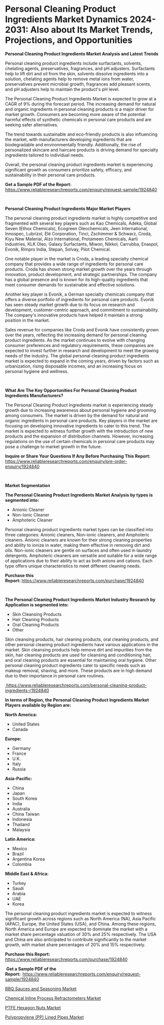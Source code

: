 <p><h1>Personal Cleaning Product Ingredients Market Dynamics 2024-2031: Also about Its Market Trends, Projections, and Opportunities</h1></p><p><strong>Personal Cleaning Product Ingredients Market Analysis and Latest Trends</strong></p>
<p><p>Personal cleaning product ingredients include surfactants, solvents, chelating agents, preservatives, fragrances, and pH adjusters. Surfactants help to lift dirt and oil from the skin, solvents dissolve ingredients into a solution, chelating agents help to remove metal ions from water, preservatives prevent microbial growth, fragrances add pleasant scents, and pH adjusters help to maintain the product's pH level.</p><p>The Personal Cleaning Product Ingredients Market is expected to grow at a CAGR of 9% during the forecast period. The increasing demand for natural and organic ingredients in personal cleaning products is a major driver for market growth. Consumers are becoming more aware of the potential harmful effects of synthetic chemicals in personal care products and are seeking safer alternatives.</p><p>The trend towards sustainable and eco-friendly products is also influencing the market, with manufacturers developing ingredients that are biodegradable and environmentally friendly. Additionally, the rise of personalized skincare and haircare products is driving demand for specialty ingredients tailored to individual needs.</p><p>Overall, the personal cleaning product ingredients market is experiencing significant growth as consumers prioritize safety, efficacy, and sustainability in their personal care products.</p></p>
<p><strong>Get a Sample PDF of the Report:&nbsp;</strong> <a href="https://www.reliableresearchreports.com/enquiry/request-sample/1924840">https://www.reliableresearchreports.com/enquiry/request-sample/1924840</a></p>
<p>&nbsp;</p>
<p><strong>Personal Cleaning Product Ingredients Major Market Players</strong></p>
<p><p>The personal cleaning product ingredients market is highly competitive and fragmented with several key players such as Kao Chemicals, Adeka, Global Seven (Ethox Chemicals), Ecogreen Oleochemicals, Jeen International, Innospec, Lubrizol, Elé Corporation, Tinci, Zschimmer & Schwarz, Croda, Kiyu New Material, Alzo International, Protameen Chemicals, Aarti Industries, KLK Oleo, Galaxy Surfactants, Miwon, Nikkol, Carrubba, Enaspol, Evonik, Rimpro India, Stepan, Solvay, Pilot Chemical.</p><p>One notable player in the market is Croda, a leading specialty chemical company that provides a wide range of ingredients for personal care products. Croda has shown strong market growth over the years through innovation, product development, and strategic partnerships. The company has a global presence and is known for its high-quality ingredients that meet consumer demands for sustainable and effective solutions.</p><p>Another key player is Evonik, a German specialty chemicals company that offers a diverse portfolio of ingredients for personal care products. Evonik has seen steady market growth due to its focus on research and development, customer-centric approach, and commitment to sustainability. The company's innovative products have helped it maintain a strong position in the market.</p><p>Sales revenue for companies like Croda and Evonik have consistently grown over the years, reflecting the increasing demand for personal cleaning product ingredients. As the market continues to evolve with changing consumer preferences and regulatory requirements, these companies are expected to invest further in research and development to meet the growing needs of the industry. The global personal cleaning product ingredients market is expected to expand in the coming years, driven by factors such as urbanization, rising disposable incomes, and an increasing focus on personal hygiene and wellness.</p></p>
<p>&nbsp;</p>
<p><strong>What Are The Key Opportunities For Personal Cleaning Product Ingredients Manufacturers?</strong></p>
<p><p>The Personal Cleaning Product Ingredients market is experiencing steady growth due to increasing awareness about personal hygiene and grooming among consumers. The market is driven by the demand for natural and organic ingredients in personal care products. Key players in the market are focusing on developing innovative ingredients to cater to this trend. The market is expected to witness further growth with the introduction of new products and the expansion of distribution channels. However, increasing regulations on the use of certain chemicals in personal care products may pose a challenge to market growth in the future.</p></p>
<p><strong>Inquire or Share Your Questions If Any Before Purchasing This Report:</strong> <a href="https://www.reliableresearchreports.com/enquiry/pre-order-enquiry/1924840">https://www.reliableresearchreports.com/enquiry/pre-order-enquiry/1924840</a></p>
<p>&nbsp;</p>
<p><strong>Market Segmentation</strong></p>
<p><strong>The Personal Cleaning Product Ingredients Market Analysis by types is segmented into:</strong></p>
<p><ul><li>Anionic Cleaner</li><li>Non-Ionic Cleaner</li><li>Amphoteric Cleaner</li></ul></p>
<p><p>Personal cleaning product ingredients market types can be classified into three categories: Anionic cleaners, Non-ionic cleaners, and Amphoteric cleaners. Anionic cleaners are known for their strong cleaning properties and ability to ionize in water, making them effective in removing dirt and oils. Non-ionic cleaners are gentle on surfaces and often used in laundry detergents. Amphoteric cleaners are versatile and suitable for a wide range of applications due to their ability to act as both anions and cations. Each type offers unique characteristics to meet different cleaning needs.</p></p>
<p><strong>Purchase this Report:&nbsp;</strong><a href="https://www.reliableresearchreports.com/purchase/1924840">https://www.reliableresearchreports.com/purchase/1924840</a></p>
<p>&nbsp;</p>
<p><strong>The Personal Cleaning Product Ingredients Market Industry Research by Application is segmented into:</strong></p>
<p><ul><li>Skin Cleansing Products</li><li>Hair Cleaning Products</li><li>Oral Cleaning Products</li><li>Other</li></ul></p>
<p><p>Skin cleansing products, hair cleaning products, oral cleaning products, and other personal cleaning product ingredients have various applications in the market. Skin cleansing products help remove dirt and impurities from the skin, hair cleaning products are used for cleansing and conditioning hair, and oral cleaning products are essential for maintaining oral hygiene. Other personal cleaning product ingredients cater to specific needs such as makeup removal, shaving, and more. These products are in high demand due to their importance in personal care routines.</p></p>
<p><a href="https://www.reliableresearchreports.com/personal-cleaning-product-ingredients-r1924840">&nbsp;https://www.reliableresearchreports.com/personal-cleaning-product-ingredients-r1924840</a></p>
<p><strong>In terms of Region, the Personal Cleaning Product Ingredients Market Players available by Region are:</strong></p>
<p>
    <p> <strong> North America: </strong>
        <ul>
            <li>United States</li>
            <li>Canada</li>
        </ul>
        </p> 
    <p> <strong> Europe: </strong>
        <ul>
            <li>Germany</li>
            <li>France</li>
            <li>U.K.</li>
            <li>Italy</li>
            <li>Russia</li>
        </ul>
        </p> 
    <p> <strong> Asia-Pacific: </strong>
        <ul>
            <li>China</li>
            <li>Japan</li>
            <li>South Korea</li>
            <li>India</li>
            <li>Australia</li>
            <li>China Taiwan</li>
            <li>Indonesia</li>
            <li>Thailand</li>
            <li>Malaysia</li>
        </ul>
        </p> 
    <p> <strong> Latin America: </strong>
        <ul>
            <li>Mexico</li>
            <li>Brazil</li>
            <li>Argentina Korea</li>
            <li>Colombia</li>
        </ul>
        </p> 
    <p> <strong> Middle East & Africa: </strong>
        <ul>
            <li>Turkey</li>
            <li>Saudi</li>
            <li>Arabia</li>
            <li>UAE</li>
            <li>Korea</li>
        </ul>
    </p>
    </p>
<p><p>The personal cleaning product ingredients market is expected to witness significant growth across regions such as North America (NA), Asia Pacific (APAC), Europe, the United States (USA), and China. Among these regions, North America and Europe are expected to dominate the market with a market share percentage valuation of 30% and 25% respectively. The USA and China are also anticipated to contribute significantly to the market growth, with market share percentages of 20% and 15% respectively.</p></p>
<p><strong>Purchase this Report: </strong><a href="https://www.reliableresearchreports.com/purchase/1924840">https://www.reliableresearchreports.com/purchase/1924840</a></p>
<p>&nbsp;<strong>Get a Sample PDF of the Report:&nbsp;&nbsp;</strong><a href="https://www.reliableresearchreports.com/enquiry/request-sample/1924840">https://www.reliableresearchreports.com/enquiry/request-sample/1924840</a></p>
<p><strong></strong></p>
<p><p><a href="https://medium.com/@erickahgreen002024/global-bbq-sauces-and-seasoning-market-is-projected-to-grow-at-a-cagr-of-6-9-44a70e113070">BBQ Sauces and Seasoning Market</a></p><p><a href="https://medium.com/@amandawbrown02/insights-into-the-chemical-inline-process-refractometers-industry-market-financial-status-market-512fd0e68c0d">Chemical Inline Process Refractometers Market</a></p><p><a href="https://github.com/fxdvmliw90/Market-Research-Report-List-1/blob/main/ptfe-hexagon-nuts-market.md">PTFE Hexagon Nuts Market</a></p><p><a href="https://github.com/eeenafisainka/Market-Research-Report-List-1/blob/main/polypropylene-pp-lined-pipes-market.md">Polypropylene (PP) Lined Pipes Market</a></p></p>